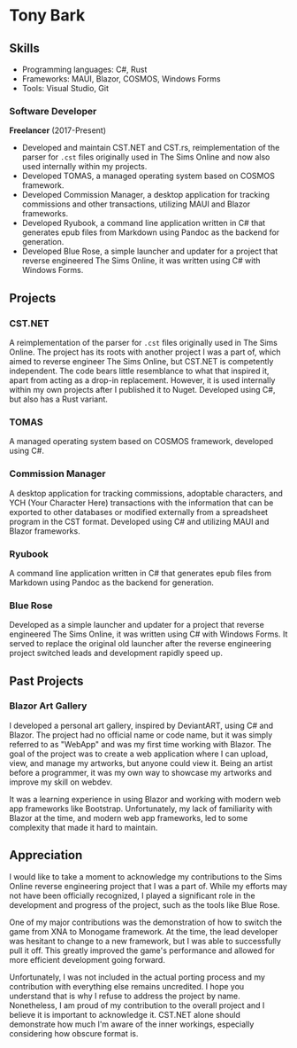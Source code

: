 # Tony Bark

## Skills

- Programming languages: C#, Rust
- Frameworks: MAUI, Blazor, COSMOS, Windows Forms
- Tools: Visual Studio, Git

### Software Developer

**Freelancer** (2017-Present)

- Developed and maintain CST.NET and CST.rs, reimplementation of the parser for ``.cst`` files originally used in The Sims Online and now also used internally within my projects.
- Developed TOMAS, a managed operating system based on COSMOS framework.
- Developed Commission Manager, a desktop application for tracking commissions and other transactions, utilizing MAUI and Blazor frameworks.
- Developed Ryubook, a command line application written in C# that generates epub files from Markdown using Pandoc as the backend for generation.
- Developed Blue Rose, a simple launcher and updater for a project that reverse engineered The Sims Online, it was written using C# with Windows Forms.

## Projects

### CST.NET

A reimplementation of the parser for ``.cst`` files originally used in The Sims Online. The project has its roots with another project I was a part of, which aimed to reverse engineer The Sims Online, but CST.NET is competently independent. The code bears little resemblance to what that inspired it, apart from acting as a drop-in replacement. However, it is used internally within my own projects after I published it to Nuget. Developed using C#, but also has a Rust variant.

### TOMAS

A managed operating system based on COSMOS framework, developed using C#.

### Commission Manager

A desktop application for tracking commissions, adoptable characters, and YCH (Your Character Here) transactions with the information that can be exported to other databases or modified externally from a spreadsheet program in the CST format. Developed using C# and utilizing MAUI and Blazor frameworks.

### Ryubook

A command line application written in C# that generates epub files from Markdown using Pandoc as the backend for generation.

### Blue Rose

Developed as a simple launcher and updater for a project that reverse engineered The Sims Online, it was written using C# with Windows Forms. It served to replace the original old launcher after the reverse engineering project switched leads and development rapidly speed up.

## Past Projects

### Blazor Art Gallery

I developed a personal art gallery, inspired by DeviantART, using C# and Blazor. The project had no official name or code name, but it was simply referred to as "WebApp" and was my first time working with Blazor. The goal of the project was to create a web application where I can upload, view, and manage my artworks, but anyone could view it. Being an artist before a programmer, it was my own way to showcase my artworks and improve my skill on webdev.

It was a learning experience in using Blazor and working with modern web app frameworks like Bootstrap. Unfortunately, my lack of familiarity with Blazor at the time, and modern web app frameworks, led to some complexity that made it hard to maintain.


## Appreciation

I would like to take a moment to acknowledge my contributions to the Sims Online reverse engineering project that I was a part of. While my efforts may not have been officially recognized, I played a significant role in the development and progress of the project, such as the tools like Blue Rose.

One of my major contributions was the demonstration of how to switch the game from XNA to Monogame framework. At the time, the lead developer was hesitant to change to a new framework, but I was able to successfully pull it off. This greatly improved the game's performance and allowed for more efficient development going forward.

Unfortunately, I was not included in the actual porting process and my contribution with everything else remains uncredited. I hope you understand that is why I refuse to address the project by name. Nonetheless, I am proud of my contribution to the overall project and I believe it is important to acknowledge it. CST.NET alone should demonstrate how much I'm aware of the inner workings, especially considering how obscure format is.
